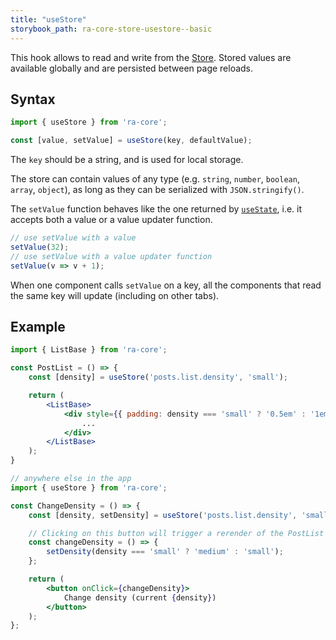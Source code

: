 ```yaml
---
title: "useStore"
storybook_path: ra-core-store-usestore--basic
---
```


This hook allows to read and write from the [Store](../guides/Store.md). Stored values are available globally and are persisted between page reloads.

## Syntax

```jsx
import { useStore } from 'ra-core';

const [value, setValue] = useStore(key, defaultValue);
```

The `key` should be a string, and is used for local storage. 

The store can contain values of any type (e.g. `string`, `number`, `boolean`, `array`, `object`), as long as they can be serialized with `JSON.stringify()`. 

The `setValue` function behaves like the one returned by [`useState`](https://react.dev/reference/react/useState), i.e. it accepts both a value or a value updater function.

```jsx
// use setValue with a value
setValue(32);
// use setValue with a value updater function
setValue(v => v + 1);
```

When one component calls `setValue` on a key, all the components that read the same key will update (including on other tabs).

## Example

```jsx
import { ListBase } from 'ra-core';

const PostList = () => {
    const [density] = useStore('posts.list.density', 'small');

    return (
        <ListBase>
            <div style={{ padding: density === 'small' ? '0.5em' : '1em' }}>
                ...
            </div>
        </ListBase>
    );
}

// anywhere else in the app
import { useStore } from 'ra-core';

const ChangeDensity = () => {
    const [density, setDensity] = useStore('posts.list.density', 'small');

    // Clicking on this button will trigger a rerender of the PostList
    const changeDensity = () => {
        setDensity(density === 'small' ? 'medium' : 'small');
    };

    return (
        <button onClick={changeDensity}>
            Change density (current {density})
        </button>
    );
};
```
